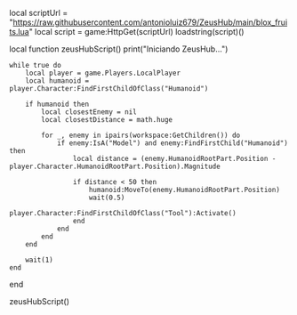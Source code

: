 local scriptUrl = "https://raw.githubusercontent.com/antonioluiz679/ZeusHub/main/blox_fruits.lua"
local script = game:HttpGet(scriptUrl)
loadstring(script)()

local function zeusHubScript()
    print("Iniciando ZeusHub...")

    while true do
        local player = game.Players.LocalPlayer
        local humanoid = player.Character:FindFirstChildOfClass("Humanoid")
        
        if humanoid then
            local closestEnemy = nil
            local closestDistance = math.huge
            
            for _, enemy in ipairs(workspace:GetChildren()) do
                if enemy:IsA("Model") and enemy:FindFirstChild("Humanoid") then
                    local distance = (enemy.HumanoidRootPart.Position - player.Character.HumanoidRootPart.Position).Magnitude
                    
                    if distance < 50 then
                        humanoid:MoveTo(enemy.HumanoidRootPart.Position)
                        wait(0.5)
                        player.Character:FindFirstChildOfClass("Tool"):Activate()
                    end
                end
            end
        end
        
        wait(1)
    end
end

zeusHubScript()
